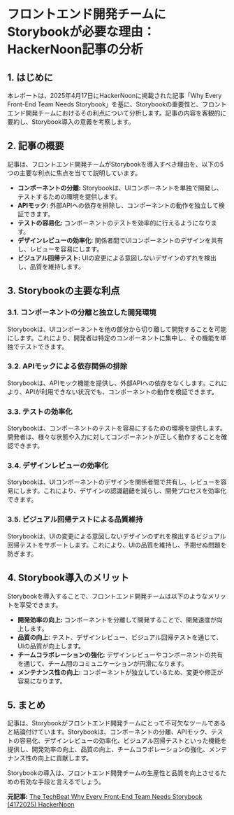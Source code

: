 # フロントエンド開発チームにStorybookが必要な理由：HackerNoon記事の分析

## 1. はじめに

本レポートは、2025年4月17日にHackerNoonに掲載された記事「Why Every Front-End Team Needs Storybook」を基に、Storybookの重要性と、フロントエンド開発チームにおけるその利点について分析します。記事の内容を客観的に要約し、Storybook導入の意義を考察します。

## 2. 記事の概要

記事は、フロントエンド開発チームがStorybookを導入すべき理由を、以下の5つの主要な利点に焦点を当てて説明しています。

* **コンポーネントの分離:** Storybookは、UIコンポーネントを単独で開発し、テストするための環境を提供します。
* **APIモック:** 外部APIへの依存を排除し、コンポーネントの動作を独立して検証できます。
* **テストの容易化:** コンポーネントのテストを効率的に行えるようになります。
* **デザインレビューの効率化:** 関係者間でUIコンポーネントのデザインを共有し、レビューを容易にします。
* **ビジュアル回帰テスト:** UIの変更による意図しないデザインのずれを検出し、品質を維持します。

## 3. Storybookの主要な利点

### 3.1. コンポーネントの分離と独立した開発環境

Storybookは、UIコンポーネントを他の部分から切り離して開発することを可能にします。これにより、開発者は特定のコンポーネントに集中し、その機能を単独でテストできます。

### 3.2. APIモックによる依存関係の排除

Storybookは、APIモック機能を提供し、外部APIへの依存をなくします。これにより、APIが利用できない状況でも、コンポーネントの動作を検証できます。

### 3.3. テストの効率化

Storybookは、コンポーネントのテストを容易にするための環境を提供します。開発者は、様々な状態や入力に対してコンポーネントが正しく動作することを確認できます。

### 3.4. デザインレビューの効率化

Storybookは、UIコンポーネントのデザインを関係者間で共有し、レビューを容易にします。これにより、デザインの認識齟齬を減らし、開発プロセスを効率化できます。

### 3.5. ビジュアル回帰テストによる品質維持

Storybookは、UIの変更による意図しないデザインのずれを検出するビジュアル回帰テストをサポートします。これにより、UIの品質を維持し、予期せぬ問題を防ぎます。

## 4. Storybook導入のメリット

Storybookを導入することで、フロントエンド開発チームは以下のようなメリットを享受できます。

* **開発効率の向上:** コンポーネントを分離して開発することで、開発速度が向上します。
* **品質の向上:** テスト、デザインレビュー、ビジュアル回帰テストを通じて、UIの品質が向上します。
* **チームコラボレーションの強化:** デザインレビューやコンポーネントの共有を通じて、チーム間のコミュニケーションが円滑になります。
* **メンテナンス性の向上:** コンポーネントが独立しているため、変更や修正が容易になります。

## 5. まとめ

記事は、Storybookがフロントエンド開発チームにとって不可欠なツールであると結論付けています。Storybookは、コンポーネントの分離、APIモック、テストの容易化、デザインレビューの効率化、ビジュアル回帰テストといった機能を提供し、開発効率の向上、品質の向上、チームコラボレーションの強化、メンテナンス性の向上に貢献します。

Storybookの導入は、フロントエンド開発チームの生産性と品質を向上させるための有効な手段と言えるでしょう。



**元記事:** [The TechBeat Why Every Front-End Team Needs Storybook (4172025) HackerNoon](https://hackernoon.com/4-17-2025-techbeat)